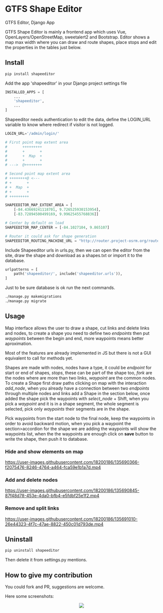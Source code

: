 # GTFS Shape Editor

GTFS Editor, Django App

GTFS Shape Editor is mainly a frontend app which uses Vue, OpenLayers/OpenStreetMap, sweetalert2 and Bootstrap.
Editor shows a map max width where you can draw and route shapes, place stops and edit the properties in the tables just below.

## Install
```bash
pip install shapeeditor
```

Add the app 'shapeeditor' in your Django project settings file


```python
INSTALLED_APPS = [
    ...
    'shapeeditor',
    ...
]
```

Shapeeditor needs authentication to edit the data, define the LOGIN\_URL variable to know where redirect if visitor is not logged.


```python
LOGIN_URL='/admin/login/'

# First point map extent area
#       +++++++++
#       +       +
#       +  Map  +
#       +       +
# --->  @++++++++

# Second point map extent area
# ++++++++@ <---
# +       +
# +  Map  +
# +       +
# +++++++++

SHAPEEDITOR_MAP_EXTENT_AREA = [
    [-84.43669241118701, 9.726525930153954],
    [-83.72894500499169, 9.99625455768836]]

# Center by default on load
SHAPEEDITOR_MAP_CENTER = [-84.1027104, 9.865107]

# Router it could ask for shape generation
SHAPEEDITOR_ROUTING_MACHINE_URL = "http://router.project-osrm.org/route/v1/driving/" 
```

Include Shapeeditor urls in urls.py, then we can open the editor from the site, draw the shape and download as a shapes.txt or import it to the database.

```python
urlpatterns = [
    path('shapeeditor/', include('shapeeditor.urls')),
]
```

Just to be sure database is ok run the next commands.
```bash
./manage.py makemigrations
./manage.py migrate
```

## Usage

Map interface allows the user to draw a shape, cut links and delete links and nodes, to create a shape you need to define two _endpoints_ then put _waypoints_ between the begin and end, more waypoints means better aproximation.

Most of the features are already implemented in JS but there is not a GUI equivalent to call for methods yet.

Shapes are made with nodes, nodes have a type, it could be _endpoint_ for start or end of shapes, _stops_, these can be part of the shape too, _fork_ are the nodes where are more than two links, _waypoint_ are the common nodes. To create a Shape first draw paths clicking on map with the interaction _add\_node_, when you already have a connection between two _endpoints_ through multiple nodes and links add a Shape in the section below, once added the shape pick the waypoints with _select\_node_ + Shift, when you pick a _waypoint_ and it is in a shape segment, the whole segment is selected, pick only _waypoints_ their segments are in the shape.

Pick waypoints from the start node to the final node, keep the waypoints in order to avoid backward motion, when you pick a waypoint the section>accordion for the shape we are adding the waypoints will show the waypoints list, when the the waypoints are enough click on **save** button to write the shape, then push it to database.

### Hide and show elements on map

https://user-images.githubusercontent.com/18200186/135690366-f2075476-8246-4764-a464-fca59e1b1a7d.mp4

### Add and delete nodes

https://user-images.githubusercontent.com/18200186/135690845-87f48d78-453e-4da0-bfb4-e5fdbf25e1f2.mp4

### Remove and split links

https://user-images.githubusercontent.com/18200186/135691010-26e44323-4f7c-47ae-8822-450c01d793de.mp4

## Uninstall

```bash
pip uninstall shapeeditor
```

Then delete it from settings.py mentions.

## How to give my contribution

You could fork and PR,
suggestions are welcome.

Here some screenshots: </br>
<p align="center">
    <img src="https://user-images.githubusercontent.com/18200186/135689334-b3d4d58a-6f20-409e-8985-9118480342c5.png">
</p>
